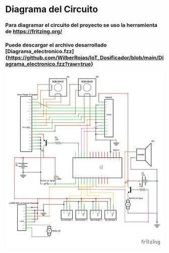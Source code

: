 # Diagrama del Circuito
### Para diagramar el circuito del proyecto se uso la herramienta de https://fritzing.org/ 
### Puede descargar el archivo desarrollado [Diagrama_electronico.fzz]{https://github.com/WilberRojas/IoT_Dosificador/blob/main/Diagrama_electronico.fzz?raw=true}

![alt text](https://github.com/WilberRojas/IoT_Dosificador/blob/main/Circuito.png)
